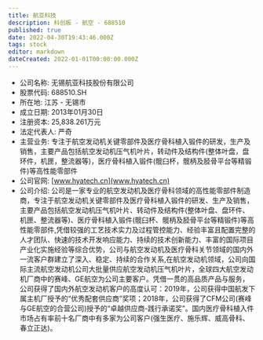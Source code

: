 ```yaml
---
title: 航亚科技
description: 科创板 - 航空 - 688510
published: true
date: 2022-04-30T19:43:46.000Z
tags: stock
editor: markdown
dateCreated: 2022-01-01T00:00:00.000Z
---
```


- 公司名称: 无锡航亚科技股份有限公司
- 股票代码: 688510.SH
- 所在地: 江苏 - 无锡市
- 成立日期: 2013年01月30日
- 注册资本: 25,838.261万元
- 法定代表人: 严奇
- 主营业务: 专注于航空发动机关键零部件及医疗骨科植入锻件的研发，生产及销售，主要产品包括航空发动机压气机叶片，转动件及结构件(整体叶盘，盘环件，机匣，整流器等)，医疗骨科植入锻件(髋臼杯，髋柄及胫骨平台等精锻件)等高性能零部件
- 公司官网: [www.hyatech.cn](www.hyatech.cn)
- 公司介绍: 公司是一家专业的航空发动机及医疗骨科领域的高性能零部件制造商，专注于航空发动机关键零部件及医疗骨科植入锻件的研发、生产及销售，主要产品包括航空发动机压气机叶片、转动件及结构件(整体叶盘、盘环件、机匣、整流器等)、医疗骨科植入锻件(髋臼杯、髋柄及胫骨平台等精锻件)等高性能零部件,凭借较强的工艺技术实力及过程管控能力、经验丰富且配置完整的人才团队、快速的技术开发响应能力、持续的技术创新能力、丰富的国际项目产业化实施经验等综合优势，公司与航空发动机及医疗骨科关节领域的国内外一流客户群建立了深入、稳定、持续的合作关系,在航空发动机领域，公司向国际主流航空发动机公司大批量供应航空发动机压气机叶片，全球四大航空发动机厂商中的赛峰、GE航空为公司主要客户。凭借一贯的高品质产品与服务，公司获得了国内外航空发动机客户的高度认可：2019年，公司获得中国航发下属主机厂授予的“优秀配套供应商”奖项；2018年，公司获得了CFM公司(赛峰与GE航空的合营公司)授予的“卓越供应商-践行承诺奖”。国内医疗骨科植入件市场占有率前十名厂商中有多家为公司客户(强生医疗、施乐辉、威高骨科、春立正达)。


